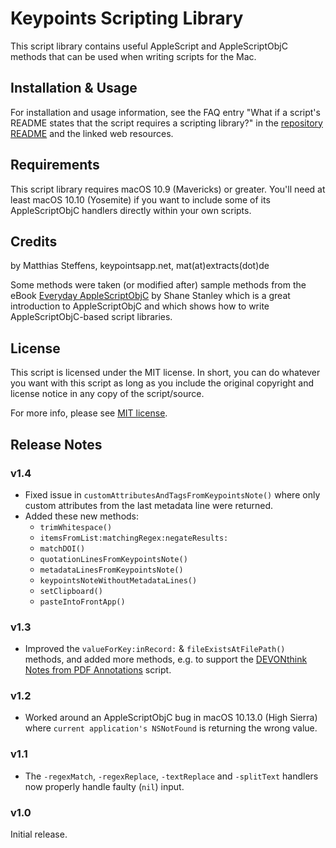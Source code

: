 # Keypoints Scripting Library

This script library contains useful AppleScript and AppleScriptObjC methods that can be used when
writing scripts for the Mac.


## Installation & Usage

For installation and usage information, see the FAQ entry "What if a script's README states that the script requires a scripting library?" in the [repository README](https://github.com/extracts/mac-scripting#what-if-a-scripts-readme-states-that-the-script-requires-a-scripting-library) and the linked web resources.


## Requirements

This script library requires macOS 10.9 (Mavericks) or greater. You'll need at least macOS 10.10 (Yosemite) if you want to include some of its AppleScriptObjC handlers directly within your own scripts.


## Credits

by Matthias Steffens, keypointsapp.net, mat(at)extracts(dot)de

Some methods were taken (or modified after) sample methods from the eBook [Everyday AppleScriptObjC](http://www.macosxautomation.com/applescript/apps/everyday_book.html)
by Shane Stanley which is a great introduction to AppleScriptObjC and which shows how to write
AppleScriptObjC-based script libraries.


## License

This script is licensed under the MIT license. In short, you can do whatever you want with this script
as long as you include the original copyright and license notice in any copy of the script/source.

For more info, please see [MIT license](https://github.com/extracts/mac-scripting/blob/master/LICENSE).


## Release Notes

### v1.4

* Fixed issue in `customAttributesAndTagsFromKeypointsNote()` where only custom attributes from the last metadata line were returned.
* Added these new methods:
  * `trimWhitespace()`
  * `itemsFromList:matchingRegex:negateResults:`
  * `matchDOI()`
  * `quotationLinesFromKeypointsNote()`
  * `metadataLinesFromKeypointsNote()`
  * `keypointsNoteWithoutMetadataLines()`
  * `setClipboard()`
  * `pasteIntoFrontApp()`

### v1.3

* Improved the `valueForKey:inRecord:` & `fileExistsAtFilePath()` methods, and added more methods, e.g. to support the [DEVONthink Notes from PDF Annotations](https://github.com/extracts/mac-scripting/tree/master/DEVONthink/DEVONthink_Notes_from_PDF_Annotations) script.

### v1.2

* Worked around an AppleScriptObjC bug in macOS 10.13.0 (High Sierra) where `current application's NSNotFound` is returning the wrong value.

### v1.1

* The `-regexMatch`, `-regexReplace`, `-textReplace` and `-splitText` handlers now properly handle faulty (`nil`) input.

### v1.0

Initial release.
